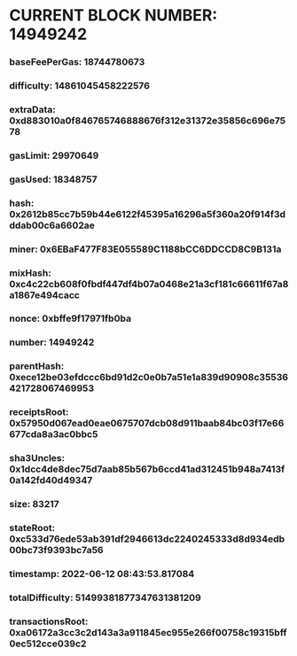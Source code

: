 # CURRENT BLOCK NUMBER: 14949242

### baseFeePerGas: 18744780673
### difficulty: 14861045458222576
### extraData: 0xd883010a0f846765746888676f312e31372e35856c696e7578
### gasLimit: 29970649
### gasUsed: 18348757
### hash: 0x2612b85cc7b59b44e6122f45395a16296a5f360a20f914f3dddab00c6a6602ae
### miner: 0x6EBaF477F83E055589C1188bCC6DDCCD8C9B131a
### mixHash: 0xc4c22cb608f0fbdf447df4b07a0468e21a3cf181c66611f67a8a1867e494cacc
### nonce: 0xbffe9f17971fb0ba
### number: 14949242
### parentHash: 0xece12be03efdccc6bd91d2c0e0b7a51e1a839d90908c35536421728067469953
### receiptsRoot: 0x57950d067ead0eae0675707dcb08d911baab84bc03f17e66677cda8a3ac0bbc5
### sha3Uncles: 0x1dcc4de8dec75d7aab85b567b6ccd41ad312451b948a7413f0a142fd40d49347
### size: 83217
### stateRoot: 0xc533d76ede53ab391df2946613dc2240245333d8d934edb00bc73f9393bc7a56
### timestamp: 2022-06-12 08:43:53.817084
### totalDifficulty: 51499381877347631381209
### transactionsRoot: 0xa06172a3cc3c2d143a3a911845ec955e266f00758c19315bff0ec512cce039c2
